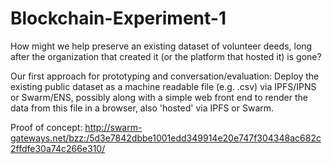 # Blockchain-Experiment-1
How might we help preserve an existing dataset of volunteer deeds, long after the organization that created it (or the platform that hosted it) is gone?

Our first approach for prototyping and conversation/evaluation: Deploy the existing public dataset as a machine readable file (e.g. .csv) via IPFS/IPNS or Swarm/ENS, possibly along with a simple web front end to render the data from this file in a browser, also 'hosted' via IPFS or Swarm.

Proof of concept: http://swarm-gateways.net/bzz:/5d3e7842dbbe1001edd349914e20e747f304348ac682c2ffdfe30a74c266e310/
